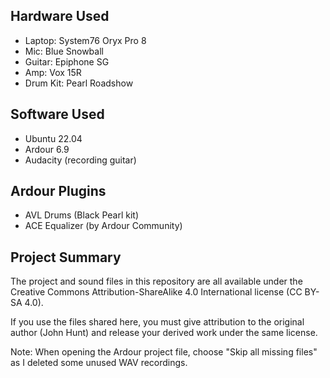 Hardware Used
--------------

- Laptop: System76 Oryx Pro 8
- Mic: Blue Snowball
- Guitar: Epiphone SG
- Amp: Vox 15R
- Drum Kit: Pearl Roadshow

Software Used
---------

- Ubuntu 22.04
- Ardour 6.9
- Audacity (recording guitar)

Ardour Plugins
---------
- AVL Drums (Black Pearl kit)
- ACE Equalizer (by Ardour Community)

Project Summary
---------
The project and sound files in this repository are all available under the Creative Commons Attribution-ShareAlike 4.0 International license (CC BY-SA 4.0).

If you use the files shared here, you must give attribution to the original author (John Hunt) and release your derived work under the same license.

Note: When opening the Ardour project file, choose "Skip all missing files" as I deleted some unused WAV recordings.
